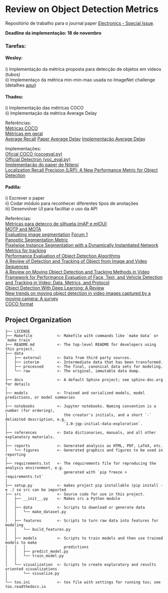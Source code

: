 Review on Object Detection Metrics
==============================

Repositório de trabalho para o journal paper [Electronics - Special Issue](https://www.mdpi.com/journal/electronics/special_issues/learning_based_detection).  

**Deadline da implementação: 18 de novembro**

### Tarefas:

#### Wesley:  

i) Implementação da métrica proposta para detecção de objetos em vídeos (tubos)  
ii) Implementaço da métrica min-min-max usada no ImageNet challenge (detalhes [aqui](https://www.kaggle.com/c/imagenet-object-localization-challenge/overview/evaluation))  

#### Thadeu:  

i) Implementação das métricas COCO  
ii) Implementação da métrica Average Delay  

Referências:  
[Métricas COCO](https://cocodataset.org/#detection-eval)  
[Métricas em geral](https://blog.zenggyu.com/en/post/2018-12-16/an-introduction-to-evaluation-metrics-for-object-detection/#fn3)  
[Average Recall](https://manalelaidouni.github.io/manalelaidouni.github.io/Evaluating-Object-Detection-Models-Guide-to-Performance-Metrics.html#average-recall-ar) 
[Paper Average Delay](https://arxiv.org/pdf/1908.06368.pdf)
[Implementação Average Delay](https://github.com/RalphMao/VMetrics)

Implementações:  
[Oficial COCO (cocoeval.py)](https://github.com/cocodataset/cocoapi/blob/master/PythonAPI/pycocotools/cocoeval.py)  
[Official Detectron (voc_eval.py)](https://github.com/facebookresearch/Detectron/blob/cbb0236dfdc17790658c146837215d2728e6fadd/detectron/datasets/voc_eval.py)  
[Implementação do paper de Niteroi](https://github.com/rafaelpadilla/Object-Detection-Metrics)  
[Localization Recall Precision (LRP): A New Performance Metric for Object Detection](https://arxiv.org/pdf/1807.01696.pdf)   
#### Padilla:  

i) Escrever o paper  
ii) Codar módulo para reconhecer diferentes tipos de anotações  
iii) Desenvolver UI para facilitar o uso da API  

Referências:  
[Métricas para detecço de silhueta (mAP e mIOU)](https://www.youtube.com/watch?v=pDhCbYc0NBQ)  
[MOTP and MOTA](https://arxiv.org/pdf/2007.14863.pdf)  
[Evaluating image segmentation](https://www.jeremyjordan.me/evaluating-image-segmentation-models/) 
[Forum 1](https://stats.stackexchange.com/questions/462279/why-is-map-mean-average-precision-used-for-instance-segmentation-tasks)  
[Panoptic Segmentation Metric](https://openaccess.thecvf.com/content_CVPR_2019/papers/Kirillov_Panoptic_Segmentation_CVPR_2019_paper.pdf)  
[Pixelwise Instance Segmentation with a Dynamically Instantiated Network]()  
[Metrics for tracking](https://ieeexplore.ieee.org/stamp/stamp.jsp?arnumber=4479472&casa_token=qVqK8NIQsNYAAAAA:F0uihc_37NUlyDWny3Yvwowb7k5xSM9ZZa7g8W5kAHVs0fXovPxNfQxpWNgPWBezt0MueFqzGA&tag=1)  
[Performance Evaluation of Object Detection Algorithms](https://ieeexplore.ieee.org/stamp/stamp.jsp?arnumber=1048198&casa_token=7g5QwzVvBycAAAAA:3jQBF9mrWJ9OIYHO9O5gbvJme9q7nSNyRO7IJNJywuZCiliGOSkIiXpqrp6JiSpaHPv-fYnY3Q)  
[A Review of Detection and Tracking of Object from Image and Video Sequences](http://www.ripublication.com/ijcir17/ijcirv13n5_07.pdf)  
[A Review on Moving Object Detection and Tracking Methods in Video](https://acadpubl.eu/jsi/2018-118-16-17/articles/16/33.pdf)  
[Framework for Performance Evaluation of Face, Text, and Vehicle Detection and Tracking in Video: Data, Metrics, and Protocol](https://ieeexplore.ieee.org/stamp/stamp.jsp?arnumber=4479472&casa_token=qVqK8NIQsNYAAAAA:F0uihc_37NUlyDWny3Yvwowb7k5xSM9ZZa7g8W5kAHVs0fXovPxNfQxpWNgPWBezt0MueFqzGA&tag=1)  
[Object Detection With Deep Learning: A Review](https://ieeexplore.ieee.org/stamp/stamp.jsp?arnumber=8627998&casa_token=AQl_UN40niwAAAAA:yxPx_j_ul-lgCnon8F5FmHhRIkZJMNugSximoi6SHmLrG_W8l-UOb5YxvoTQ69HCdluwVJhrHQ)  
[New trends on moving object detection in video images captured by a moving camera: A survey]()  
[COCO format](https://www.immersivelimit.com/tutorials/create-coco-annotations-from-scratch#:~:text=According%20to%20cocodataset.org%2F%23format%2Ddata%3A,annotations%20are%20stored%20using%20JSON.)  



Project Organization
------------

    ├── LICENSE
    ├── Makefile           <- Makefile with commands like `make data` or `make train`
    ├── README.md          <- The top-level README for developers using this project.
    ├── data
    │   ├── external       <- Data from third party sources.
    │   ├── interim        <- Intermediate data that has been transformed.
    │   ├── processed      <- The final, canonical data sets for modeling.
    │   └── raw            <- The original, immutable data dump.
    │
    ├── docs               <- A default Sphinx project; see sphinx-doc.org for details
    │
    ├── models             <- Trained and serialized models, model predictions, or model summaries
    │
    ├── notebooks          <- Jupyter notebooks. Naming convention is a number (for ordering),
    │                         the creator's initials, and a short `-` delimited description, e.g.
    │                         `1.0-jqp-initial-data-exploration`.
    │
    ├── references         <- Data dictionaries, manuals, and all other explanatory materials. 
    │
    ├── reports            <- Generated analysis as HTML, PDF, LaTeX, etc.
    │   └── figures        <- Generated graphics and figures to be used in reporting
    │
    ├── requirements.txt   <- The requirements file for reproducing the analysis environment, e.g.
    │                         generated with `pip freeze > requirements.txt`
    │
    ├── setup.py           <- makes project pip installable (pip install -e .) so src can be imported
    ├── src                <- Source code for use in this project.
    │   ├── __init__.py    <- Makes src a Python module
    │   │
    │   ├── data           <- Scripts to download or generate data
    │   │   └── make_dataset.py
    │   │
    │   ├── features       <- Scripts to turn raw data into features for modeling
    │   │   └── build_features.py
    │   │
    │   ├── models         <- Scripts to train models and then use trained models to make
    │   │   │                 predictions
    │   │   ├── predict_model.py
    │   │   └── train_model.py
    │   │
    │   └── visualization  <- Scripts to create exploratory and results oriented visualizations
    │       └── visualize.py
    │
    └── tox.ini            <- tox file with settings for running tox; see tox.readthedocs.io



